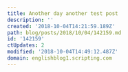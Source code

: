```yaml
---
title: Another day another test post
description: ''
created: '2018-10-04T14:21:59.189Z'
path: blog/posts/2018/10/04/142159.md
id: '142159'
ctUpdates: 2
modified: '2018-10-04T14:49:12.487Z'
domain: englishblog1.scripting.com
---
```

